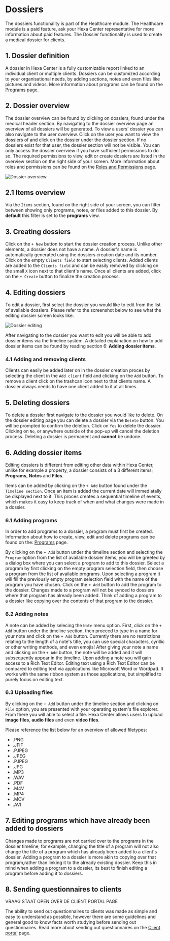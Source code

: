 # Dossiers

The dossiers functionality is part of the Healthcare module. The Healthcare module is a paid feature, ask your Hexa Center representative for more information about paid features. The Dossier functionality is used to create a medical dossier for clients.

## 1. Dossier definition

A dossier in Hexa Center is a fully customizable report linked to an individual client or multiple clients. Dossiers can be customized according to your organisational needs, by adding sections, notes and even files like pictures and videos. More information about programs can be found on the [Programs](../programs/index.md "Programs") page.

## 2. Dossier overview

The dossier overview can be found by clicking on dossiers, found under the medical header section. By navigating to the dossier overview page an overview of all dossiers will be generated. To view a users' dossier you can also navigate to the user overview. Click on the user you want to view the dossiers of and click on the dossier under the dossier section. If no dossiers exist for that user, the dossier section will not be visible.
You can only access the dossier overview if you have sufficient permissions to do so. The required permissions to view, edit or create dossiers are listed in the overview section on the right side of your screen. More information about roles and permissions can be found on the [Roles and Permissions](../../essentials/roles/index.md "Roles and permissions") page.

![Dossier overview](/images/guide/dossiers.jpg "Dossier overview")

## 2.1 Items overview

Via the `Items` section, found on the right side of your screen, you can filter between showing only programs, notes, or files added to this dossier. By **default** this filter is set to the **programs** view.

## 3. Creating dossiers

Click on the `+ New` button to start the dossier creation process. Unlike other elements, a dossier does not have a name. A dossier's name is automatically generated using the dossiers creation date and its number. Click on the empty `Clients field` to start selecting clients. Added clients are added to the `Clients field` and can be easily removed by clicking on the small `X` icon next to that client's name. Once all clients are added, click on the `+ Create` button to finalize the creation process.

## 4. Editing dossiers

To edit a dossier, first select the dossier you would like to edit from the list of available dossiers. Please refer to the screenshot below to see what the editing dossier screen looks like.

![Dossier editing](/images/guide/dossiers-update.jpg "Dossier editing")

After navigating to the dossier you want to edit you will be able to add dossier items via the timeline system. A detailed explanation on how to add dossier items can be found by reading section 6: **Adding dossier items**.

### 4.1 Adding and removing clients

Clients can easily be added later on in the dossier creation proces by selecting the client in the `Add client` field and clicking on the `Add` button. To remove a client click on the trashcan icon next to that clients name. A dossier always needs to have one client added to it at all times.

## 5. Deleting dossiers

To delete a dossier first navigate to the dossier you would like to delete. On the dossier editing page you can delete a dossier via the `Delete` button. You will be prompted to confirm the deletion. Click on `Yes` to delete the dossier. Clicking on `No`, or anywhere outside of the pop-up will cancel the deletion process. Deleting a dossier is permanent and **cannot** be undone.

## 6. Adding dossier items

Editing dossiers is different from editing other data within Hexa Center, unlike for example a property, a dossier consists of a 3 different items; **Programs**, **Notes** and **Files**.

Items can be added by clicking on the `+ Add` button found under the `Timeline section`. Once an item is added the current date will immediatally be displayed next to it. This proces creates a sequential timeline of events, which makes it easy to keep track of when and what changes were made in a dossier.

### 6.1 Adding programs

In order to add programs to a dossier, a program must first be created. Information about how to create, view, edit and delete programs can be found on the: [Programs](../programs/index.md "Programs") page.

By clicking on the `+ Add` button under the timeline section and selecting the `Program` option from the list of available dossier items, you will be greeted by a dialog box where you can select a program to add to this dossier. Select a program by first clicking on the empty program selection field, then choose a program from the list of available programs. Upon selecting a program it will fill the previously empty program selection field with the name of the program you have chosen. Click on the `+ Add` button to add the program to the dossier. Changes made to a program will not be synced to dossiers where that program has already been added. Think of adding a program to a dossier like copying over the contents of that program to the dossier.

### 6.2 Adding notes

A note can be added by selecing the `Note` menu option. First, click on the `+ Add` button under the timeline section, then proceed to type in a name for your note and click on the `+ Add` button. Currently there are no restrictions relating to the length of a note's title, you can use special characters, cyrillic or other writing methods, and even emojis! After giving your note a name and clicking on the `+ Add` button, the note will be added and it will subsequently appear in the timeline.
Upon adding a note you will gain access to a Rich Text Editor. Editing text using a Rich Text Editor can be compared to editing text via applications like Microsoft Word or Wordpad. It works with the same ribbon system as those applications, but simplified to purely focus on editing text.

### 6.3 Uploading files

By clicking on the `+ Add` button under the timeline section and clicking on `File` option, you are presented with your operating system's file explorer. From there you will able to select a file.
Hexa Center allows users to upload **image files**, **audio files** and even **video files**.

Please reference the list below for an overview of allowed filetypes:

- .PNG
- .JFIF
- .PJPEG
- .JPEG
- .PJPEG
- .JPG
- .MP3
- .WAV
- .PDF
- .M4V
- .MP4
- .MOV
- .AVI

## 7. Editing programs which have already been added to dossiers

Changes made to programs are not carried over to the programs in the dossier timeline, for example, changing the title of a program will not also change the title of a program which has already been added to a client's dossier. Adding a program to a dossier is more akin to copying over that program,rather than linking it to the already existing dossier. Keep this in mind when adding a program to a dossier, its best to finish editing a program before adding it to dossiers.

## 8. Sending questionnaires to clients

VRAAG STAAT OPEN OVER DE CLIENT PORTAL PAGE

The ability to send out questionnaires to clients was made as simple and easy to understand as possible, however there are some guidelines and general good to know facts worth studying before sending out questionnaires. Read more about sending out questionnaires on the [Client portal](/medical/client_portal "Client portal") page.
